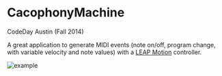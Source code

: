 # CacophonyMachine
CodeDay Austin (Fall 2014)

A great application to generate MIDI events (note on/off, program change, with variable velocity and note values) with a [LEAP Motion](https://www.leapmotion.com/) controller.

![example](https://dl.dropboxusercontent.com/u/14283494/Forum%20Images/Github/CodeDay/Screen%20Shot%202014-11-09%20at%2010.29.45.PNG)